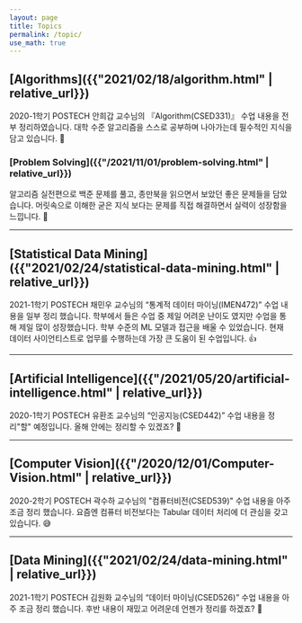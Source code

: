 ```yaml
---
layout: page
title: Topics
permalink: /topic/
use_math: true
---
```


## [Algorithms]({{"2021/02/18/algorithm.html" | relative_url}})

2020-1학기 POSTECH 안희갑 교수님의 『Algorithm(CSED331)』 수업 내용을 전부 정리하였습니다. 대학 수준 알고리즘을 스스로 공부하며 나아가는데 필수적인 지식을 담고 있습니다. 🍹

### [Problem Solving]({{"/2021/11/01/problem-solving.html" | relative_url}})

알고리즘 실전편으로 백준 문제를 풀고, 종만북을 읽으면서 보았던 좋은 문제들을 담았습니다. 머릿속으로 이해한 굳은 지식 보다는 문제를 직접 해결하면서 실력이 성장함을 느낍니다. 🎣

<hr/>

## [Statistical Data Mining]({{"2021/02/24/statistical-data-mining.html" | relative_url}})

2021-1학기 POSTECH 채민우 교수님의 “통계적 데이터 마이닝(IMEN472)” 수업 내용을 일부 정리 했습니다. 학부에서 들은 수업 중 제일 어려운 난이도 였지만 수업을 통해 제일 많이 성장했습니다. 학부 수준의 ML 모델과 접근을 배울 수 있었습니다. 현재 데이터 사이언티스트로 업무를 수행하는데 가장 큰 도움이 된 수업입니다. 👍

<hr/>

## [Artificial Intelligence]({{"/2021/05/20/artificial-intelligence.html" | relative_url}})

2020-1학기 POSTECH 유환조 교수님의 “인공지능(CSED442)” 수업 내용을 정리"할" 예정입니다. 올해 안에는 정리할 수 있겠죠? 🤔

<hr/>

## [Computer Vision]({{"/2020/12/01/Computer-Vision.html" | relative_url}})

2020-2학기 POSTECH 곽수하 교수님의 "컴퓨터비전(CSED539)" 수업 내용을 아주 조금 정리 했습니다. 요즘엔 컴퓨터 비전보다는 Tabular 데이터 처리에 더 관심을 갖고 있습니다. 😅

<hr/>

## [Data Mining]({{"2021/02/24/data-mining.html" | relative_url}})

2021-1학기 POSTECH 김원화 교수님의 “데이터 마이닝(CSED526)” 수업 내용을 아주 조금 정리 했습니다. 후반 내용이 재밌고 어려운데 언젠가 정리를 하겠죠? 🌝

